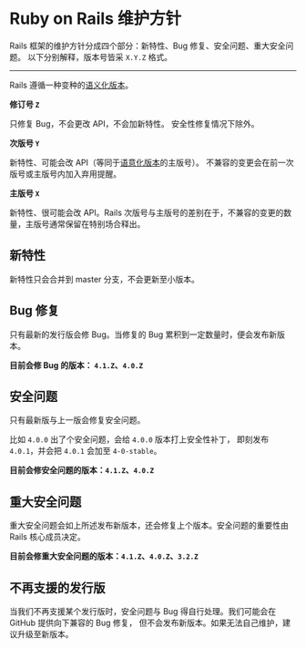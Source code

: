 Ruby on Rails 维护方针
=====================

Rails 框架的维护方针分成四个部分：新特性、Bug 修复、安全问题、重大安全问题。
以下分别解释，版本号皆采 `X.Y.Z` 格式。

--------------------------------------------------------------------------------

Rails 遵循一种变种的[语义化版本][semver]。

**修订号 `Z`**

只修复 Bug，不会更改 API，不会加新特性。
安全性修复情况下除外。

**次版号 `Y`**

新特性、可能会改 API（等同于[语意化版本][semver]的主版号）。
不兼容的变更会在前一次版号或主版号内加入弃用提醒。

**主版号 `X`**

新特性、很可能会改 API。Rails 次版号与主版号的差别在于，不兼容的变更的数量，主版号通常保留在特别场合释出。

新特性
-----

新特性只会合并到 master 分支，不会更新至小版本。

Bug 修复
--------

只有最新的发行版会修 Bug。当修复的 Bug 累积到一定数量时，便会发布新版本。

**目前会修 Bug 的版本： `4.1.Z`、`4.0.Z`**

安全问题
-------

只有最新版与上一版会修复安全问题。

比如 `4.0.0` 出了个安全问题，会给 `4.0.0` 版本打上安全性补丁，
即刻发布 `4.0.1`，并会把 `4.0.1` 会加至 `4-0-stable`。

**目前会修安全问题的版本：`4.1.Z`、`4.0.Z`**

重大安全问题
----------

重大安全问题会如上所述发布新版本，还会修复上个版本。安全问题的重要性由 Rails 核心成员决定。

**目前会修重大安全问题的版本：`4.1.Z`、`4.0.Z`、`3.2.Z`**

不再支援的发行版
--------------

当我们不再支援某个发行版时，安全问题与 Bug 得自行处理。我们可能会在 GitHub 提供向下兼容的 Bug 修复，
但不会发布新版本。如果无法自己维护，建议升级至新版本。

[semver]: http://semver.org/lang
